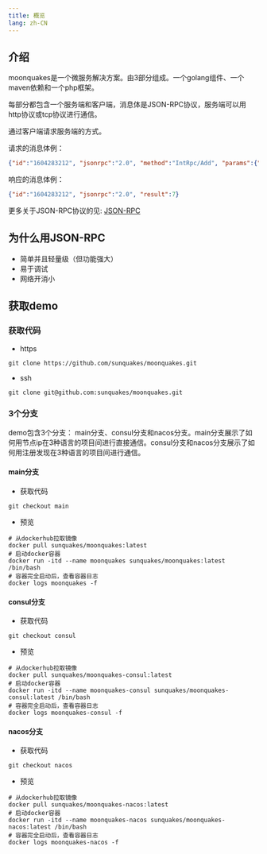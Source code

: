 ```yaml
---
title: 概览
lang: zh-CN
---
```

## 介绍
moonquakes是一个微服务解决方案。由3部分组成。一个golang组件、一个maven依赖和一个php框架。

每部分都包含一个服务端和客户端，消息体是JSON-RPC协议，服务端可以用http协议或tcp协议进行通信。 

通过客户端请求服务端的方式。

请求的消息体例：
```json
{"id":"1604283212", "jsonrpc":"2.0", "method":"IntRpc/Add", "params":{"a":1,"b":6}}
```
响应的消息体例：
```json
{"id":"1604283212", "jsonrpc":"2.0", "result":7}
```
更多关于JSON-RPC协议的见: [JSON-RPC](https://www.jsonrpc.org/)

## 为什么用JSON-RPC
- 简单并且轻量级（但功能强大）
- 易于调试
- 网络开消小

## 获取demo
### 获取代码
- https
```shell
git clone https://github.com/sunquakes/moonquakes.git
```
- ssh
```shell
git clone git@github.com:sunquakes/moonquakes.git
```
### 3个分支
demo包含3个分支： main分支、consul分支和nacos分支。main分支展示了如何用节点ip在3种语言的项目间进行直接通信。consul分支和nacos分支展示了如何用注册发现在3种语言的项目间进行通信。
#### main分支
- 获取代码
```shell
git checkout main
```
- 预览 
```shell
# 从dockerhub拉取镜像
docker pull sunquakes/moonquakes:latest
# 启动docker容器
docker run -itd --name moonquakes sunquakes/moonquakes:latest /bin/bash
# 容器完全启动后，查看容器日志
docker logs moonquakes -f
```
#### consul分支 
- 获取代码
```shell
git checkout consul 
```
- 预览
```shell
# 从dockerhub拉取镜像
docker pull sunquakes/moonquakes-consul:latest
# 启动docker容器
docker run -itd --name moonquakes-consul sunquakes/moonquakes-consul:latest /bin/bash
# 容器完全启动后，查看容器日志
docker logs moonquakes-consul -f
```
#### nacos分支
- 获取代码
```shell
git checkout nacos 
```
- 预览
```shell
# 从dockerhub拉取镜像
docker pull sunquakes/moonquakes-nacos:latest
# 启动docker容器
docker run -itd --name moonquakes-nacos sunquakes/moonquakes-nacos:latest /bin/bash
# 容器完全启动后，查看容器日志
docker logs moonquakes-nacos -f
```

